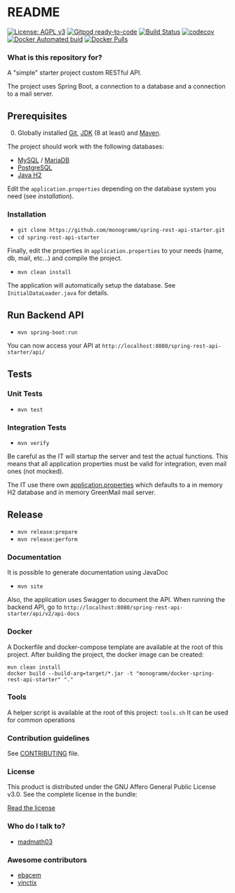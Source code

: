 # README #

[![License: AGPL v3](https://img.shields.io/badge/License-AGPL%20v3-blue.svg)](http://www.gnu.org/licenses/agpl.html)
[![Gitpod ready-to-code](https://img.shields.io/badge/Gitpod-ready--to--code-blue?logo=gitpod)](https://gitpod.io/#https://github.com/Monogramm/spring-rest-api-starter)
[![Build
Status](https://secure.travis-ci.org/Monogramm/spring-rest-api-starter.png)](https://travis-ci.org/Monogramm/spring-rest-api-starter)
[![codecov](https://codecov.io/gh/Monogramm/spring-rest-api-starter/branch/master/graph/badge.svg)](https://codecov.io/gh/Monogramm/spring-rest-api-starter)
[![Docker Automated buid](https://img.shields.io/docker/build/monogramm/spring-rest-api-starter.svg)](https://hub.docker.com/r/monogramm/spring-rest-api-starter/)
[![Docker Pulls](https://img.shields.io/docker/pulls/monogramm/spring-rest-api-starter.svg)](https://hub.docker.com/r/monogramm/spring-rest-api-starter/)

### What is this repository for? ###

A "simple" starter project custom RESTful API.

The project uses Spring Boot, a connection to a database and a connection to a mail server.

## Prerequisites
0. Globally installed [Git](https://git-scm.com/), [JDK](https://www.java.com/download/) (8 at least) and [Maven](https://maven.apache.org/).

The project should work with the following databases:
* [MySQL](https://www.mysql.com/) / [MariaDB](https://mariadb.org/)
* [PostgreSQL](https://www.postgresql.org/)
* [Java H2](http://www.h2database.com)

Edit the `application.properties` depending on the database system you need (see _installation_).

### Installation ###

* `git clone https://github.com/monogramm/spring-rest-api-starter.git`
* `cd spring-rest-api-starter`

Finally, edit the properties in `application.properties` to your needs (name, db, mail, etc...) and compile the project.

* `mvn clean install`

The application will automatically setup the database. See `InitialDataLoader.java` for details.

## Run Backend API
* `mvn spring-boot:run`

You can now access your API at `http://localhost:8080/spring-rest-api-starter/api/`

## Tests
### Unit Tests
* `mvn test`

### Integration Tests
* `mvn verify`

Be careful as the IT will startup the server and test the actual functions. This means that all application properties must be valid for integration, even mail ones (not mocked).

The IT use there own [application.properties](src/integration-test/resources/application.properties) which defaults to a in memory H2 database and in memory GreenMail mail server.

## Release

* `mvn release:prepare`
* `mvn release:perform`

### Documentation

It is possible to generate documentation using JavaDoc
* `mvn site`

Also, the application uses Swagger to document the API.
When running the backend API, go to  `http://localhost:8080/spring-rest-api-starter/api/v2/api-docs`

### Docker

A Dockerfile and docker-compose template are available at the root of this project.
After building the project, the docker image can be created:
```
mvn clean install
docker build --build-arg=target/*.jar -t "monogramm/docker-spring-rest-api-starter" "."
```

### Tools

A helper script is available at the root of this project: `tools.sh`
It can be used for common operations

### Contribution guidelines ###

See [CONTRIBUTING](CONTRIBUTING.md) file.

### License ###

This product is distributed under the GNU Affero General Public License v3.0.
See the complete license in the bundle:

[Read the license](https://github.com/Monogramm/spring-rest-api-starter/blob/master/LICENSE)

### Who do I talk to? ###

* [madmath03](https://github.com/madmath03)

### Awesome contributors ###

* [ebacem](https://github.com/ebacem)
* [vinctix](https://github.com/vinctix)

